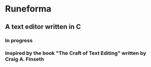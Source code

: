 # Runeforma

## A text editor written in C

### In progress ###

### Inspired by the book "The Craft of Text Editing" written by Craig A. Finseth